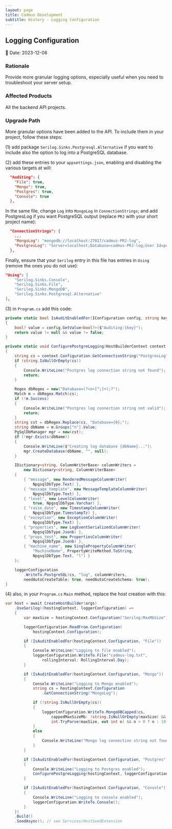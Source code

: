 ```yaml
---
layout: page
title: Cadmus Development
subtitle: History - Logging Configuration
---
```


## Logging Configuration

📆 Date: 2023-12-06

### Rationale

Provide more granular logging options, especially useful when you need to troubleshoot your server setup.

### Affected Products

All the backend API projects.

### Upgrade Path

More granular options have been added to the API. To include them in your project, follow these steps:

(1) add package `Serilog.Sinks.Postgresql.Alternative` if you want to include also the option to log into a PostgreSQL database.

(2) add these entries to your `appsettings.json`, enabling and disabling the various targets at will:

```json
  "Auditing": {
    "File": true,
    "Mongo": true,
    "Postgres": true,
    "Console": true
  },
```

In the same file, change `Log` into `MongoLog` in `ConnectionStrings`; and add PostgresLog if you want PostgreSQL output (replace `PRJ` with your short project name):

```json
  "ConnectionStrings": {
    ...
    "MongoLog": "mongodb://localhost:27017/cadmus-PRJ-log",
    "PostgresLog": "Server=localhost;Database=cadmus-PRJ-log;User Id=postgres;Password=postgres;Include Error Detail=True"
  },
```

Finally, ensure that your `Serilog` entry in this file has entries in `Using` (remove the ones you do not use):

```json
"Using": [
    "Serilog.Sinks.Console",
    "Serilog.Sinks.File",
    "Serilog.Sinks.MongoDB",
    "Serilog.Sinks.Postgresql.Alternative"
],
```

(3) in `Program.cs` add this code:

```cs
private static bool IsAuditEnabledFor(IConfiguration config, string key)
{
    bool? value = config.GetValue<bool?>($"Auditing:{key}");
    return value != null && value != false;
}

private static void ConfigurePostgreLogging(HostBuilderContext context,  loggerConfiguration)
{
    string cs = context.Configuration.GetConnectionString("PostgresLog");
    if (string.IsNullOrEmpty(cs))
    {
        Console.WriteLine("Postgres log connection string not found");
        return;
    }

    Regex dbRegex = new("Database=(?<n>[^;]+);?");
    Match m = dbRegex.Match(cs);
    if (!m.Success)
    {
        Console.WriteLine("Postgres log connection string not valid");
        return;
    }
    string cst = dbRegex.Replace(cs, "Database={0};");
    string dbName = m.Groups["n"].Value;
    PgSqlDbManager mgr = new(cst);
    if (!mgr.Exists(dbName))
    {
        Console.WriteLine($"Creating log database {dbName}...");
        mgr.CreateDatabase(dbName, "", null);
    }

    IDictionary<string, ColumnWriterBase> columnWriters =
        new Dictionary<string, ColumnWriterBase>
    {
        { "message", new RenderedMessageColumnWriter(
            NpgsqlDbType.Text) },
        { "message_template", new MessageTemplateColumnWriter(
            NpgsqlDbType.Text) },
        { "level", new LevelColumnWriter(
            true, NpgsqlDbType.Varchar) },
        { "raise_date", new TimestampColumnWriter(
            NpgsqlDbType.TimestampTz) },
        { "exception", new ExceptionColumnWriter(
            NpgsqlDbType.Text) },
        { "properties", new LogEventSerializedColumnWriter(
            NpgsqlDbType.Jsonb) },
        { "props_test", new PropertiesColumnWriter(
            NpgsqlDbType.Jsonb) },
        { "machine_name", new SinglePropertyColumnWriter(
            "MachineName", PropertyWriteMethod.ToString,
            NpgsqlDbType.Text, "l") }
    };

    loggerConfiguration
        .WriteTo.PostgreSQL(cs, "log", columnWriters,
        needAutoCreateTable: true, needAutoCreateSchema: true);
}
```

(4) also, in your `Program.cs` `Main` method, replace the host creation with this:

```cs
var host = await CreateHostBuilder(args)
    .UseSerilog((hostingContext, loggerConfiguration) =>
    {
        var maxSize = hostingContext.Configuration["Serilog:MaxMbSize"];

        loggerConfiguration.ReadFrom.Configuration(
            hostingContext.Configuration);

        if (IsAuditEnabledFor(hostingContext.Configuration, "File"))
        {
            Console.WriteLine("Logging to file enabled");
            loggerConfiguration.WriteTo.File("cadmus-log.txt",
                rollingInterval: RollingInterval.Day);
        }

        if (IsAuditEnabledFor(hostingContext.Configuration, "Mongo"))
        {
            Console.WriteLine("Logging to Mongo enabled");
            string cs = hostingContext.Configuration
                .GetConnectionString("MongoLog");

            if (!string.IsNullOrEmpty(cs))
            {
                loggerConfiguration.WriteTo.MongoDBCapped(cs,
                    cappedMaxSizeMb: !string.IsNullOrEmpty(maxSize) &&
                    int.TryParse(maxSize, out int n) && n > 0 ? n : 10);
            }
            else
            {
                Console.WriteLine("Mongo log connection string not found");
            }
        }

        if (IsAuditEnabledFor(hostingContext.Configuration, "Postgres"))
        {
            Console.WriteLine("Logging to Postgres enabled");
            ConfigurePostgreLogging(hostingContext, loggerConfiguration);
        }

        if (IsAuditEnabledFor(hostingContext.Configuration, "Console"))
        {
            Console.WriteLine("Logging to console enabled");
            loggerConfiguration.WriteTo.Console();
        }
    })
    .Build()
    .SeedAsync(); // see Services/HostSeedExtension
```

